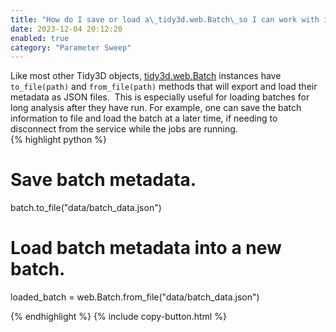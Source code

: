 ```yaml
---
title: "How do I save or load a\_tidy3d.web.Batch\_so I can work with it later?"
date: 2023-12-04 20:12:20
enabled: true
category: "Parameter Sweep"
---
```

<div><div>Like most other Tidy3D objects, <a target="_blank" rel="noopener" href="https://docs.flexcompute.com/projects/tidy3d/en/latest/api/_autosummary/tidy3d.web.Batch.html#tidy3d.web.Batch">tidy3d.web.Batch</a> instances have <code>to_file(path)</code> and <code>from_file(path)</code> methods that will export and load their metadata as JSON files. &nbsp;This is especially useful for loading batches for long analysis after they have run. For example, one can save the batch information to file and load the batch at a later time, if needing to disconnect from the service while the jobs are running.</div><div><div markdown class="code-snippet">{% highlight python %}

# Save batch metadata.
batch.to_file("data/batch_data.json")

# Load batch metadata into a new batch.
loaded_batch = web.Batch.from_file("data/batch_data.json")

{% endhighlight %}
{% include copy-button.html %}</div><p> </p></div></div>
